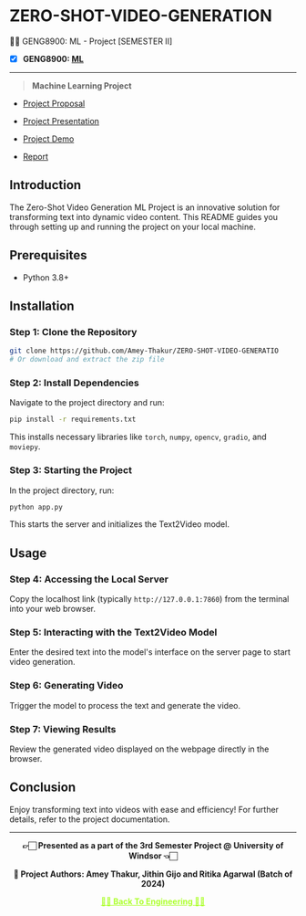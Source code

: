 # ZERO-SHOT-VIDEO-GENERATION

 👍🏻 GENG8900: ML - Project [SEMESTER II]
 
 - [X] **GENG8900: [ML](https://github.com/Amey-Thakur/MACHINE--LEARNING)**

---

>**Machine Learning Project**

  - [Project Proposal](https://github.com/Amey-Thakur/MACHINE--LEARNING/blob/main/ML%20Project/Zero-Shot%20Video%20Generation%20-%20Project%20Proposal.pdf)
  
  - [Project Presentation](https://github.com/Amey-Thakur/MACHINE--LEARNING/blob/main/ML%20Project/Zero-Shot%20Video%20Generation.pdf)
  
  - [Project Demo]()
  
  - [Report](https://github.com/Amey-Thakur/MACHINE--LEARNING/blob/main/ML%20Project/Zero-Shot%20Video%20Generation%20Project%20Report.pdf)


## Introduction
The Zero-Shot Video Generation ML Project is an innovative solution for transforming text into dynamic video content. This README guides you through setting up and running the project on your local machine.

## Prerequisites
- Python 3.8+

## Installation

### Step 1: Clone the Repository
```bash
git clone https://github.com/Amey-Thakur/ZERO-SHOT-VIDEO-GENERATIO
# Or download and extract the zip file
```

### Step 2: Install Dependencies
Navigate to the project directory and run:
```bash
pip install -r requirements.txt
```
This installs necessary libraries like `torch`, `numpy`, `opencv`, `gradio`, and `moviepy`.

### Step 3: Starting the Project
In the project directory, run:
```bash
python app.py
```
This starts the server and initializes the Text2Video model.

## Usage

### Step 4: Accessing the Local Server
Copy the localhost link (typically `http://127.0.0.1:7860`) from the terminal into your web browser.

### Step 5: Interacting with the Text2Video Model
Enter the desired text into the model's interface on the server page to start video generation.

### Step 6: Generating Video
Trigger the model to process the text and generate the video.

### Step 7: Viewing Results
Review the generated video displayed on the webpage directly in the browser.

## Conclusion
Enjoy transforming text into videos with ease and efficiency! For further details, refer to the project documentation.

---

<p align="center"> <b> 👉🏻 Presented as a part of the 3rd Semester Project @ University of Windsor 👈🏻 <b> </p>

<p align="center"> <b> 👷 Project Authors: Amey Thakur, Jithin Gijo and Ritika Agarwal (Batch of 2024) <b> </p>
 
<p align="center"><a href='https://github.com/Amey-Thakur/MENG-COMPUTER-ENGINEERING', style='color: greenyellow;'> ✌🏻 Back To Engineering ✌🏻</p>

